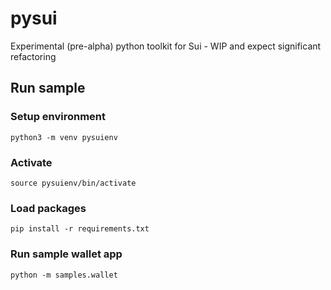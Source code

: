 # pysui

Experimental (pre-alpha) python toolkit for Sui - WIP and expect significant refactoring

## Run sample
### Setup environment
`python3 -m venv pysuienv`

### Activate
`source pysuienv/bin/activate`

### Load packages
`pip install -r requirements.txt`

### Run sample wallet app
`python -m samples.wallet`